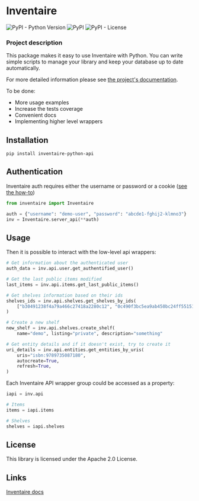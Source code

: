 # Inventaire

![PyPI - Python Version](https://img.shields.io/pypi/pyversions/inventaire-python-api)
![PyPI](https://img.shields.io/pypi/v/inventaire-python-api)
![PyPI - License](https://img.shields.io/pypi/l/inventaire-python-api)

### Project description

This package makes it easy to use Inventaire with Python. You can write simple scripts to manage your library and keep your database up to date automatically.

For more detailed information please see [the project's documentation](https://inventaire-python-api.readthedocs.io/en/latest/index.html).

To be done:

- More usage examples
- Increase the tests coverage
- Convenient docs
- Implementing higher level wrappers

## Installation

```
pip install inventaire-python-api
```

## Authentication

Inventaire auth requires either the username or password or a cookie ([see the how-to](https://api.inventaire.io/#!/Auth/post_auth_action_login))

```python
from inventaire import Inventaire

auth = {"username": "demo-user", "password": "abcde1-fghij2-klmno3"}
inv = Inventaire.server_api(**auth)
```

## Usage

Then it is possible to interact with the low-level api wrappers:

```python
# Get information about the authenticated user
auth_data = inv.api.user.get_authentified_user()

# Get the last public items modified
last_items = inv.api.items.get_last_public_items()

# Get shelves information based on their ids
shelves_ids = inv.api.shelves.get_shelves_by_ids(
    ["b30491238f4a79a466c27418a2280c12", "0c490f3bc5ea9ab450bc24ff55151814"]
)

# Create a new shelf
new_shelf = inv.api.shelves.create_shelf(
    name="demo", listing="private", description="something"

# Get entity details and if it doesn't exist, try to create it
uri_details = inv.api.entities.get_entities_by_uris(
    uris="isbn:9789735087180",
    autocreate=True,
    refresh=True,
)
```

Each Inventaire API wrapper group could be accessed as a property:

```python
iapi = inv.api

# Items
items = iapi.items

# Shelves
shelves = iapi.shelves
```

## License

This library is licensed under the Apache 2.0 License.

## Links

[Inventaire docs](https://api.inventaire.io/)
